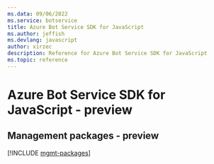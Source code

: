 ```yaml
---
ms.data: 09/06/2022
ms.service: botservice
title: Azure Bot Service SDK for JavaScript
ms.author: jeffish
ms.devlang: javascript
author: xirzec
description: Reference for Azure Bot Service SDK for JavaScript
ms.topic: reference
---
```

# Azure Bot Service SDK for JavaScript - preview

## Management packages - preview
[!INCLUDE [mgmt-packages](bot-service-mgmt-index.md)]